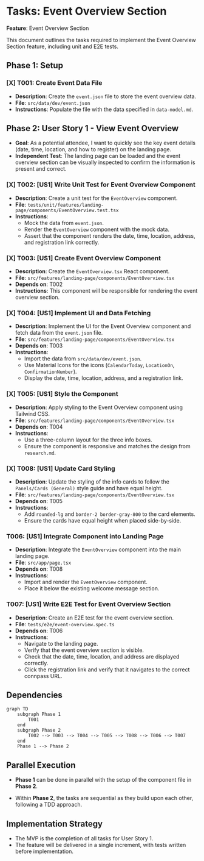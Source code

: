 # Tasks: Event Overview Section

**Feature**: Event Overview Section

This document outlines the tasks required to implement the Event Overview Section feature, including unit and E2E tests.

## Phase 1: Setup

### [X] T001: Create Event Data File

- **Description**: Create the `event.json` file to store the event overview data.
- **File**: `src/data/dev/event.json`
- **Instructions**: Populate the file with the data specified in `data-model.md`.

## Phase 2: User Story 1 - View Event Overview

- **Goal**: As a potential attendee, I want to quickly see the key event details (date, time, location, and how to register) on the landing page.
- **Independent Test**: The landing page can be loaded and the event overview section can be visually inspected to confirm the information is present and correct.

### [X] T002: [US1] Write Unit Test for Event Overview Component

- **Description**: Create a unit test for the `EventOverview` component.
- **File**: `tests/unit/features/landing-page/components/EventOverview.test.tsx`
- **Instructions**:
  - Mock the data from `event.json`.
  - Render the `EventOverview` component with the mock data.
  - Assert that the component renders the date, time, location, address, and registration link correctly.

### [X] T003: [US1] Create Event Overview Component

- **Description**: Create the `EventOverview.tsx` React component.
- **File**: `src/features/landing-page/components/EventOverview.tsx`
- **Depends on**: T002
- **Instructions**: This component will be responsible for rendering the event overview section.

### [X] T004: [US1] Implement UI and Data Fetching

- **Description**: Implement the UI for the Event Overview component and fetch data from the `event.json` file.
- **File**: `src/features/landing-page/components/EventOverview.tsx`
- **Depends on**: T003
- **Instructions**:
  - Import the data from `src/data/dev/event.json`.
  - Use Material Icons for the icons (`CalendarToday`, `LocationOn`, `ConfirmationNumber`).
  - Display the date, time, location, address, and a registration link.

### [X] T005: [US1] Style the Component

- **Description**: Apply styling to the Event Overview component using Tailwind CSS.
- **File**: `src/features/landing-page/components/EventOverview.tsx`
- **Depends on**: T004
- **Instructions**:
  - Use a three-column layout for the three info boxes.
  - Ensure the component is responsive and matches the design from `research.md`.

### [X] T008: [US1] Update Card Styling

- **Description**: Update the styling of the info cards to follow the `Panels/Cards (General)` style guide and have equal height.
- **File**: `src/features/landing-page/components/EventOverview.tsx`
- **Depends on**: T005
- **Instructions**:
  - Add `rounded-lg` and `border-2 border-gray-800` to the card elements.
  - Ensure the cards have equal height when placed side-by-side.

### T006: [US1] Integrate Component into Landing Page

- **Description**: Integrate the `EventOverview` component into the main landing page.
- **File**: `src/app/page.tsx`
- **Depends on**: T008
- **Instructions**:
  - Import and render the `EventOverview` component.
  - Place it below the existing welcome message section.

### T007: [US1] Write E2E Test for Event Overview Section

- **Description**: Create an E2E test for the event overview section.
- **File**: `tests/e2e/event-overview.spec.ts`
- **Depends on**: T006
- **Instructions**:
  - Navigate to the landing page.
  - Verify that the event overview section is visible.
  - Check that the date, time, location, and address are displayed correctly.
  - Click the registration link and verify that it navigates to the correct connpass URL.

## Dependencies

```mermaid
graph TD
    subgraph Phase 1
        T001
    end
    subgraph Phase 2
        T002 --> T003 --> T004 --> T005 --> T008 --> T006 --> T007
    end
    Phase 1 --> Phase 2
```

## Parallel Execution

- **Phase 1** can be done in parallel with the setup of the component file in **Phase 2**.

- Within **Phase 2**, the tasks are sequential as they build upon each other, following a TDD approach.

## Implementation Strategy

- The MVP is the completion of all tasks for User Story 1.
- The feature will be delivered in a single increment, with tests written before implementation.
